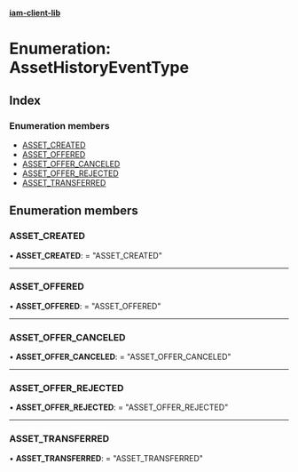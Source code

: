 **[iam-client-lib](../README.md)**

# Enumeration: AssetHistoryEventType

## Index

### Enumeration members

* [ASSET\_CREATED](assethistoryeventtype.md#asset_created)
* [ASSET\_OFFERED](assethistoryeventtype.md#asset_offered)
* [ASSET\_OFFER\_CANCELED](assethistoryeventtype.md#asset_offer_canceled)
* [ASSET\_OFFER\_REJECTED](assethistoryeventtype.md#asset_offer_rejected)
* [ASSET\_TRANSFERRED](assethistoryeventtype.md#asset_transferred)

## Enumeration members

### ASSET\_CREATED

•  **ASSET\_CREATED**:  = "ASSET\_CREATED"

___

### ASSET\_OFFERED

•  **ASSET\_OFFERED**:  = "ASSET\_OFFERED"

___

### ASSET\_OFFER\_CANCELED

•  **ASSET\_OFFER\_CANCELED**:  = "ASSET\_OFFER\_CANCELED"

___

### ASSET\_OFFER\_REJECTED

•  **ASSET\_OFFER\_REJECTED**:  = "ASSET\_OFFER\_REJECTED"

___

### ASSET\_TRANSFERRED

•  **ASSET\_TRANSFERRED**:  = "ASSET\_TRANSFERRED"

